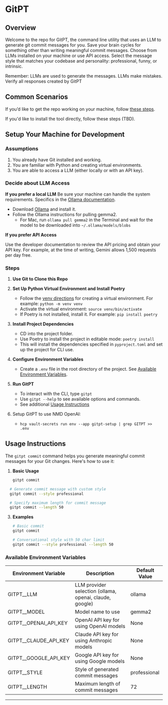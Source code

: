 # GitPT

## Overview
Welcome to the repo for GitPT, the command line utility that uses an LLM to generate git commit messages for you. Save your brain cycles for something other than writing meaningful commit messages. Choose from LLMs installed on your machine or use API access. Select the message style that matches your codebase and personality: professional, funny, or intrinsic.

Remember: LLMs are used to generate the messages. LLMs make mistakes. Verify all responses created by GitPT

## Common Scenarios
If you’d like to get the repo working on your machine, follow [these steps](#setup-your-machine-for-development).

If you'd like to install the tool directly, follow these steps (TBD).

## Setup Your Machine for Development

### Assumptions
1. You already have Git installed and working.
1. You are familiar with Python and creating virtual environments.
1. You are able to access a LLM (either locally or with an API key). 

### Decide about LLM Access
**If you prefer a local LLM**
Be sure your machine can handle the system requirements. Specifics in the [Ollama documentation](https://github.com/ollama/ollama/blob/main/README.md#quickstart). 
   - Download [Ollama](https://ollama.com/) and install it. 
   - Follow the Ollama instructions for pulling gemma2.
      - For Mac, run `ollama pull gemma2` in the Terminal and wait for the model to be downloaded into `~/.ollama/models/blobs`

**If you prefer API Access**

Use the developer documentation to review the API pricing and obtain your API key. For example, at the time of writing, Gemini allows 1,500 requests per day free. 

### Steps

1. **Use Git to Clone this Repo**
   
1. **Set Up Python Virtual Environment and Install Poetry**
   - Follow the [venv directions](https://docs.python.org/3/library/venv.html) for creating a virtual environment. For example: `python -m venv venv`
   - Activate the virtual environment: `source venv/bin/activate`
   - If Poetry is not installed, install it.  For example: `pip install poetry`

1. **Install Project Dependencies**
   - CD into the project folder.
   - Use Poetry to install the project in editable mode: `poetry install`
   - This will install the dependencies specified in `pyproject.toml` and set up the project for CLI use.

1. **Configure Environment Variables**
   - Create a `.env` file in the root directory of the project. See [Available Environment Variables](#available-environment-variables).

1. **Run GitPT**
   - To interact with the CLI, type `gitpt`
   - Use `gitpt --help` to see available options and commands.
   - See additional [Usage Instructions](#usage-instructions)  

1. Setup GitPT to use NMD OpenAI:
   - `hcp vault-secrets run env --app gitpt-setup | grep GITPT >> .env`

## Usage Instructions

The `gitpt commit` command helps you generate meaningful commit messages for your Git changes. Here's how to use it:

1. **Basic Usage**
   ```bash
   gitpt commit
   ```
 ```bash
   # Generate commit message with custom style
   gitpt commit --style professional

   # Specify maximum length for commit message
   gitpt commit --length 50 
   ```

3. **Examples**
   ```bash
   # Basic commit
   gitpt commit

   # Conversational style with 50 char limit
   gitpt commit --style professional --length 50


### Available Environment Variables
| Environment Variable | Description | Default Value |
|---------------------|-------------|---------------|
| GITPT__LLM | LLM provider selection (ollama, openai, claude, google) | ollama |
| GITPT__MODEL | Model name to use | gemma2 |
| GITPT__OPENAI_API_KEY | OpenAI API key for using OpenAI models | None |
| GITPT__CLAUDE_API_KEY | Claude API key for using Anthropic models | None |
| GITPT__GOOGLE_API_KEY | Google API key for using Google models | None |
| GITPT__STYLE | Style of generated commit messages | professional |
| GITPT__LENGTH | Maximum length of commit messages | 72 |   - Adjust the values according to your needs and API access.

---
